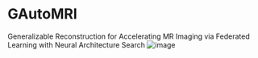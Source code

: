 # GAutoMRI
Generalizable Reconstruction for Accelerating MR Imaging via Federated Learning with Neural Architecture Search
![image]()

